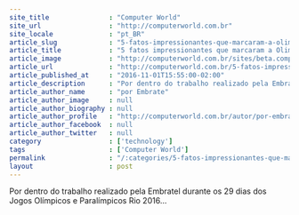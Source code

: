 ```yaml
---
site_title               : "Computer World"
site_url                 : "http://computerworld.com.br"
site_locale              : "pt_BR"
article_slug             : "5-fatos-impressionantes-que-marcaram-a-olimpiada-no-brasil"
article_title            : "5 fatos impressionantes que marcaram a Olimpíada no Brasil"
article_image            : "http://computerworld.com.br/sites/beta.computerworld.com.br/files/news_articles/fatos-jogos-2016.jpg"
article_url              : "http://computerworld.com.br/5-fatos-impressionantes-que-marcaram-olimpiada-no-brasil"
article_published_at     : "2016-11-01T15:55:00-02:00"
article_description      : "Por dentro do trabalho realizado pela Embratel durante os 29 dias dos Jogos Olímpicos e Paralímpicos Rio 2016..."
article_author_name      : "por Embrate"
article_author_image     : null
article_author_biography : null
article_author_profile   : "http://computerworld.com.br/autor/por-embratel"
article_author_facebook  : null
article_author_twitter   : null
category                 : ['technology']
tags                     : ['Computer World']
permalink                : "/:categories/5-fatos-impressionantes-que-marcaram-a-olimpiada-no-brasil/"
layout                   : post
---
```


Por dentro do trabalho realizado pela Embratel durante os 29 dias dos Jogos Olímpicos e Paralímpicos Rio 2016...

